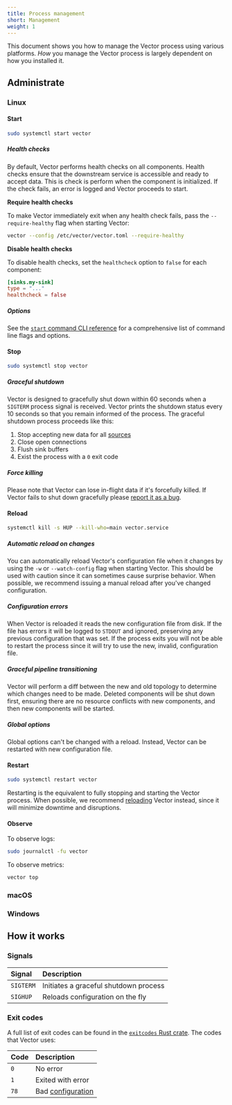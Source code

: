 ```yaml
---
title: Process management
short: Management
weight: 1
---
```


This document shows you how to manage the Vector process using various platforms. *How* you manage the Vector process is largely dependent on how you installed it.

## Administrate

### Linux

#### Start

```bash
sudo systemctl start vector
```

##### Health checks

By default, Vector performs health checks on all components. Health checks ensure that the downstream service is accessible and ready to accept data. This is check is perform when the component is initialized. If the check fails, an error is logged and Vector proceeds to start.

**Require health checks**

To make Vector immediately exit when any health check fails, pass the `--require-healthy` flag when starting Vector:

```bash
vector --config /etc/vector/vector.toml --require-healthy
```

**Disable health checks**

To disable health checks, set the `healthcheck` option to `false` for each component:

```toml
[sinks.my-sink]
type = "..."
healthcheck = false
```

##### Options

See the [`start` command CLI reference][start] for a comprehensive list of command line flags and options.

#### Stop

```bash
sudo systemctl stop vector
```

##### Graceful shutdown

Vector is designed to gracefully shut down within 60 seconds when a `SIGTERM` process signal is received. Vector prints the shutdown status every 10 seconds so that you remain informed of the process. The graceful shutdown process proceeds like this:

1. Stop accepting new data for all [sources]
1. Close open connections
1. Flush sink buffers
1. Exist the process with a `0` exit code

##### Force killing

Please note that Vector can lose in-flight data if it's forcefully killed. If Vector fails to shut down gracefully please [report it as a bug][bug].

#### Reload

```bash
systemctl kill -s HUP --kill-who=main vector.service
```

##### Automatic reload on changes

You can automatically reload Vector's configuration file when it changes by using the `-w` or `--watch-config` flag when starting Vector. This should be used with caution since it can sometimes cause surprise behavior. When possible, we recommend issuing a manual reload after you've changed configuration.

##### Configuration errors

When Vector is reloaded it reads the new configuration file from disk. If the file has errors it will be logged to `STDOUT` and ignored, preserving any previous configuration that was set. If the process exits you will not be able to restart the process since it will try to use the new, invalid, configuration file.

##### Graceful pipeline transitioning

Vector will perform a diff between the new and old topology to determine which changes need to be made. Deleted components will be shut down first, ensuring there are no resource conflicts with new components, and then new components will be started.

##### Global options

Global options can't be changed with a reload. Instead, Vector can be restarted with new configuration file.

#### Restart

```bash
sudo systemctl restart vector
```

Restarting is the equivalent to fully stopping and starting the Vector process. When possible, we recommend [reloading](#reload) Vector instead, since it will minimize downtime and disruptions.

#### Observe

To observe logs:

```bash
sudo journalctl -fu vector
```

To observe metrics:

```bash
vector top
```

### macOS

### Windows

## How it works

### Signals

Signal | Description
:------|:-----------
`SIGTERM` | Initiates a graceful shutdown process
`SIGHUP` | Reloads configuration on the fly

### Exit codes

A full list of exit codes can be found in the [`exitcodes` Rust crate][exitcodes]. The codes that Vector uses:

Code | Description
:----|:-----------
`0` | No error
`1` | Exited with error
`78` | Bad [configuration]

[bug]: https://github.com/timberio/vector/issues/new?labels=type%3A+bug
[configuration]: /docs/reference/configuration
[exitcodes]: https://docs.rs/exitcode/latest/exitcode/#constants
[sources]: /docs/reference/configuration/sources
[start]: /docs/reference/cli/#start
